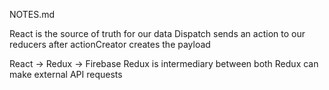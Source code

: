 NOTES.md

React is the source of truth for our data
Dispatch sends an action to our reducers after actionCreator creates the payload

React -> Redux -> Firebase
Redux is intermediary between both
Redux can make external API requests
